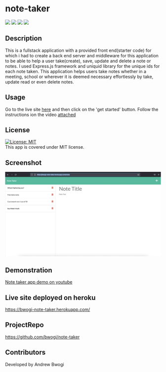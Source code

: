# note-taker   
  <p align="left">
    <img src="https://img.shields.io/github/repo-size/bwogi/note-taker" />
    <img src="https://img.shields.io/github/languages/top/bwogi/note-taker"  />
    <img src="https://img.shields.io/github/issues/bwogi/note-taker" />
    <img src="https://img.shields.io/github/last-commit/bwogi/note-taker" >   
  </p>

  ## Description
  This is a fullstack application with a provided front end(starter code) for which i had to create a back end server and middleware for this application to be able to help a user take(create), save, update and delete a note or notes. I used Express.js framework and uniquid library for the unique ids for each note taken. This application helps users take notes whether in a meeting, school or wherever it is deemed necessary effortlessly by take, update read or even delete notes. 
  ##  Usage
  Go to the live site [here](https://bwogi-note-taker.herokuapp.com/) and then click on the 'get started' button. Follow the instructions ion the video [attached](https://youtu.be/6NZCAKLmtKk)

  ## License 
  [![License: MIT](https://img.shields.io/badge/License-MIT-yellow.svg)](https://opensource.org/licenses/MIT)<br />
  This app is covered under MIT license.
  
  ## Screenshot
   ![Screenshot](./screenshot-note-taker.png)
  ## Demonstration
  [Note taker app demo on youtube](https://youtu.be/6NZCAKLmtKk)
  ## Live site deployed on heroku
  https://bwogi-note-taker.herokuapp.com/
  ## ProjectRepo 
  https://github.com/bwogi/note-taker
  ## Contributors
  Developed by Andrew Bwogi